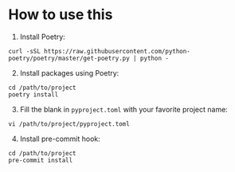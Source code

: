 # How to use this

1. Install Poetry:

```
curl -sSL https://raw.githubusercontent.com/python-poetry/poetry/master/get-poetry.py | python -
```

2. Install packages using Poetry:

```
cd /path/to/project
poetry install
```

3. Fill the blank in `pyproject.toml` with your favorite project name: 

```
vi /path/to/project/pyproject.toml
```

4. Install pre-commit hook:

```
cd /path/to/project
pre-commit install
```
